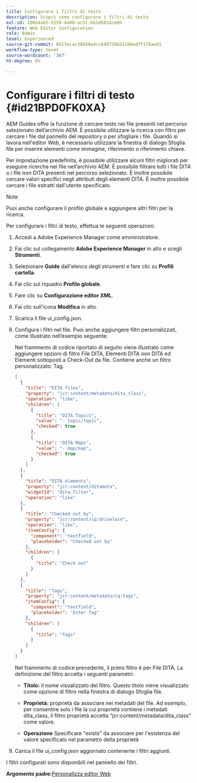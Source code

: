 ```yaml
---
title: Configurare i filtri di testo
description: Scopri come configurare i filtri di testo
exl-id: 180e4ab5-5259-4a00-ac3c-bb1d6814ce0d
feature: Web Editor Configuration
role: Admin
level: Experienced
source-git-commit: 0513ecac38840a4cc649758bd1180edff1f8aed1
workflow-type: tm+mt
source-wordcount: '367'
ht-degree: 0%

---
```


# Configurare i filtri di testo {#id21BPD0FK0XA}

AEM Guides offre la funzione di cercare testo nei file presenti nel percorso selezionato dell’archivio AEM. È possibile utilizzare la ricerca con filtro per cercare i file dal pannello del repository o per sfogliare i file. Quando si lavora nell&#39;editor Web, è necessario utilizzare la finestra di dialogo Sfoglia file per inserire elementi come immagine, riferimento o riferimento chiave.

Per impostazione predefinita, è possibile utilizzare alcuni filtri migliorati per eseguire ricerche nei file nell’archivio AEM. È possibile filtrare tutti i file DITA o i file non DITA presenti nel percorso selezionato. È inoltre possibile cercare valori specifici negli attributi degli elementi DITA. È inoltre possibile cercare i file estratti dall&#39;utente specificato.

>[!NOTE]
>
> Puoi anche configurare il profilo globale e aggiungere altri filtri per la ricerca.

Per configurare i filtri di testo, effettua le seguenti operazioni:

1. Accedi a Adobe Experience Manager come amministratore.
1. Fai clic sul collegamento **Adobe Experience Manager** in alto e scegli **Strumenti**.
1. Selezionare **Guide** dall&#39;elenco degli strumenti e fare clic su **Profili cartella**.
1. Fai clic sul riquadro **Profilo globale**.
1. Fare clic su **Configurazione editor XML**.
1. Fai clic sull&#39;icona **Modifica** in alto.
1. Scarica il file ui\_config.json.
1. Configura i filtri nel file. Puoi anche aggiungere filtri personalizzati, come illustrato nell’esempio seguente:

   Nel frammento di codice riportato di seguito viene illustrato come aggiungere opzioni di filtro File DITA, Elementi DITA non DITA ed Elementi sottoposti a Check-Out da file. Contiene anche un filtro personalizzato: Tag.

   ```json
   [
     {
       "title": "DITA files",
       "property": "jcr:content/metadata/dita_class",
       "operation": "like",
       "children": [
         {
           "title": "DITA Topics",
           "value": "- topic/topic",
           "checked": true
         },
         {
           "title": "DITA Maps",
           "value": "- map/map",
           "checked": true
         }
       ]
     },
     {
       "title": "DITA elements",
       "property": "jcr:content/ditameta",
       "widgetId": "dita_filter",
       "operation": "like"
     },
     {
       "title": "Checked out by",
       "property": "jcr:content/cq:drivelock",
       "operation": "like",
       "itemConfig": {
         "component": "textfield",
         "placeholder": "Checked out by"
       },
       "children": [
         {
           "title": "Check out"
         }
       ]
     },
     {
       "title": "Tags",
       "property": "jcr:content/metadata/cq:tags",
       "itemConfig": {
         "component": "textfield",
         "placeholder": "Enter Tag"
       },
       "children": [
         {
           "title": "Tags"
         }
       ]
     }
   ]
   ```

   Nel frammento di codice precedente, il primo filtro è per File DITA. La definizione del filtro accetta i seguenti parametri:

   - **Titolo:** il nome visualizzato del filtro. Questo titolo viene visualizzato come opzione di filtro nella finestra di dialogo Sfoglia file.

   - **Proprietà:** proprietà da associare nei metadati del file. Ad esempio, per consentire solo i file la cui proprietà contiene i metadati dita\_class, il filtro proprietà accetta &quot;jcr:content/metadata/dita\_class&quot; come valore.

   - **Operazione** Specificare &quot;exists&quot; da associare per l&#39;esistenza del valore specificato nel parametro della proprietà

1. Carica il file ui\_config.json aggiornato contenente i filtri aggiunti.

I filtri configurati sono disponibili nel pannello dei filtri.

**Argomento padre:**&#x200B;[&#x200B; Personalizza editor Web](conf-web-editor.md)
